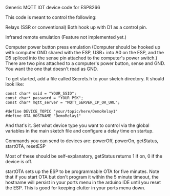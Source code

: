 Generic MQTT IOT device code for ESP8266

This code is meant to control the following:

Relays (SSR or conventional) Both hook up with D1 as a control pin.

Infrared remote emulation (Feature not implemented yet.)

Computer power button press emulation (Computer should be hooked up with computer GND shared with the ESP, 
  USB+ into A0 on the ESP, and the D5 spliced into the sense pin attached to the computer's power switch.) 
  There are two pins attached to a computer's power button, sense and GND. You want the one that doesn't read as GND.
	
	
To get started, add a file called Secrets.h to your sketch directory. It should look like:

```
const char* ssid = "YOUR_SSID";
const char* password = "YOUR_PSK";
const char* mqtt_server = "MQTT_SERVER_IP_OR_URL";

#define DEVICE_TOPIC "your/topic/here/DemoRelay1"
#define OTA_HOSTNAME "DemoRelay1"
```

And that's it. Set what device type you want to control via the global variables in the main sketch file and configure a delay time on startup.

Commands you can send to devices are: powerOff, powerOn, getStatus, startOTA, resetESP

Most of these should be self-explanatory, getStatus returns 1 if on, 0 if the device is off.

startOTA sets up the ESP to be programmable OTA for five minutes. Note that if you start OTA but don't program it within the 5 minute timeout, the hostname will persist in your ports menu in the arduino IDE until you reset the ESP. This is good for keeping clutter in your ports menu down.